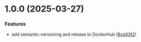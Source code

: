 # 1.0.0 (2025-03-27)


### Features

* add semantic-versioning and release to DockerHub ([8cd43f2](https://github.com/deepthought42/contentAudit/commit/8cd43f244212fdd079370183bde53dc3185fd5b1))
